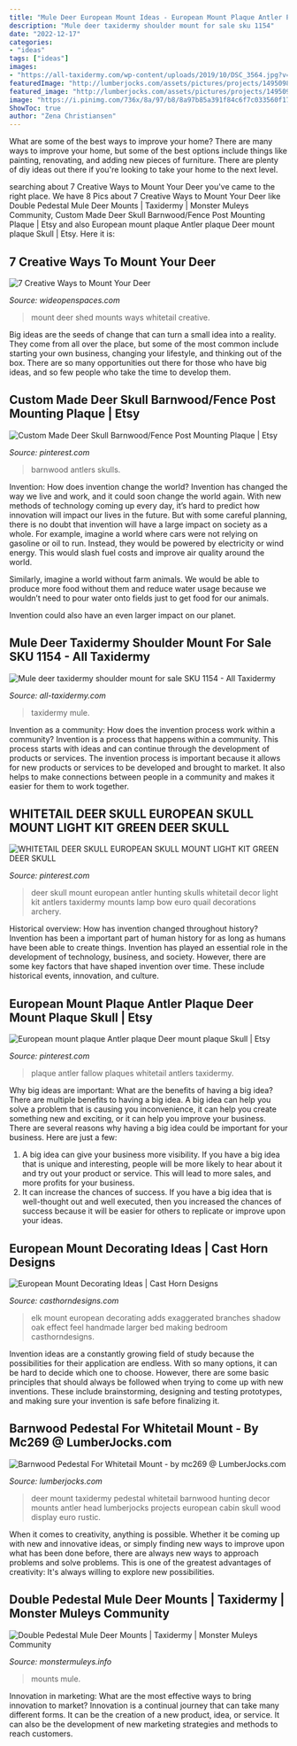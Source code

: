 ```yaml
---
title: "Mule Deer European Mount Ideas - European Mount Plaque Antler Plaque Deer Mount Plaque Skull"
description: "Mule deer taxidermy shoulder mount for sale sku 1154"
date: "2022-12-17"
categories:
- "ideas"
tags: ["ideas"]
images:
- "https://all-taxidermy.com/wp-content/uploads/2019/10/DSC_3564.jpg?v=1613699071"
featuredImage: "http://lumberjocks.com/assets/pictures/projects/1495098-438x.jpg?1481211817"
featured_image: "http://lumberjocks.com/assets/pictures/projects/1495098-438x.jpg?1481211817"
image: "https://i.pinimg.com/736x/8a/97/b8/8a97b85a391f84c6f7c033560f1702d4.jpg"
ShowToc: true
author: "Zena Christiansen"
---
```



What are some of the best ways to improve your home?
There are many ways to improve your home, but some of the best options include things like painting, renovating, and adding new pieces of furniture. There are plenty of diy ideas out there if you're looking to take your home to the next level.

	

		
searching about 7 Creative Ways to Mount Your Deer you've came to the right place. We have 8 Pics about 7 Creative Ways to Mount Your Deer like Double Pedestal Mule Deer Mounts | Taxidermy | Monster Muleys Community, Custom Made Deer Skull Barnwood/Fence Post Mounting Plaque | Etsy and also European mount plaque Antler plaque Deer mount plaque Skull | Etsy. Here it is:
		
    
## 7 Creative Ways To Mount Your Deer

<img loading=lazy src="http://cdn0.wideopenspaces.com/wp-content/uploads/2017/04/Mount-7.jpg" onerror="this.onerror=null;this.src='https://tse4.mm.bing.net/th?id=OIP.-9v5UQK4EMWRbid-wN-RcgHaFj&amp;pid=15.1';" alt="7 Creative Ways to Mount Your Deer">

_Source: wideopenspaces.com_

>mount deer shed mounts ways whitetail creative. 

	

Big ideas are the seeds of change that can turn a small idea into a reality. They come from all over the place, but some of the most common include starting your own business, changing your lifestyle, and thinking out of the box. There are so many opportunities out there for those who have big ideas, and so few people who take the time to develop them.

    
## Custom Made Deer Skull Barnwood/Fence Post Mounting Plaque | Etsy

<img loading=lazy src="https://i.pinimg.com/736x/80/3f/7b/803f7b2ced105cb5c9124d052a3b4906.jpg" onerror="this.onerror=null;this.src='https://tse3.mm.bing.net/th?id=OIP.EdQYeWs-v0SRWYPz7Ld50wHaJ4&amp;pid=15.1';" alt="Custom Made Deer Skull Barnwood/Fence Post Mounting Plaque | Etsy">

_Source: pinterest.com_

>barnwood antlers skulls. 

	

Invention: How does invention change the world?
Invention has changed the way we live and work, and it could soon change the world again. With new methods of technology coming up every day, it’s hard to predict how innovation will impact our lives in the future. But with some careful planning, there is no doubt that invention will have a large impact on society as a whole. 
For example, imagine a world where cars were not relying on gasoline or oil to run. Instead, they would be powered by electricity or wind energy. This would slash fuel costs and improve air quality around the world. 

Similarly, imagine a world without farm animals. We would be able to produce more food without them and reduce water usage because we wouldn’t need to pour water onto fields just to get food for our animals. 

 Invention could also have an even larger impact on our planet.

    
## Mule Deer Taxidermy Shoulder Mount For Sale SKU 1154 - All Taxidermy

<img loading=lazy src="https://all-taxidermy.com/wp-content/uploads/2019/10/DSC_3564.jpg?v=1613699071" onerror="this.onerror=null;this.src='https://tse2.mm.bing.net/th?id=OIP.u2k5i4VHTusOEmlEcC_YFwHaLH&amp;pid=15.1';" alt="Mule deer taxidermy shoulder mount for sale SKU 1154 - All Taxidermy">

_Source: all-taxidermy.com_

>taxidermy mule. 

	

Invention as a community: How does the invention process work within a community?
Invention is a process that happens within a community. This process starts with ideas and can continue through the development of products or services. The invention process is important because it allows for new products or services to be developed and brought to market. It also helps to make connections between people in a community and makes it easier for them to work together.

    
## WHITETAIL DEER SKULL EUROPEAN SKULL MOUNT LIGHT KIT GREEN DEER SKULL

<img loading=lazy src="https://i.pinimg.com/736x/8a/97/b8/8a97b85a391f84c6f7c033560f1702d4.jpg" onerror="this.onerror=null;this.src='https://tse1.mm.bing.net/th?id=OIP.ANW4lYC2ZY6ewLxzd65F6AAAAA&amp;pid=15.1';" alt="WHITETAIL DEER SKULL EUROPEAN SKULL MOUNT LIGHT KIT GREEN DEER SKULL">

_Source: pinterest.com_

>deer skull mount european antler hunting skulls whitetail decor light kit antlers taxidermy mounts lamp bow euro quail decorations archery. 

	

Historical overview: How has invention changed throughout history?
Invention has been a important part of human history for as long as humans have been able to create things. Invention has played an essential role in the development of technology, business, and society. However, there are some key factors that have shaped invention over time. These include historical events, innovation, and culture.

    
## European Mount Plaque Antler Plaque Deer Mount Plaque Skull | Etsy

<img loading=lazy src="https://i.pinimg.com/736x/e0/24/63/e024639321d66037766f1d3f7c550452.jpg" onerror="this.onerror=null;this.src='https://tse1.mm.bing.net/th?id=OIP.ifh21A5qO3_djV5SzIY0FwHaJ3&amp;pid=15.1';" alt="European mount plaque Antler plaque Deer mount plaque Skull | Etsy">

_Source: pinterest.com_

>plaque antler fallow plaques whitetail antlers taxidermy. 

	

Why big ideas are important: What are the benefits of having a big idea?
There are multiple benefits to having a big idea. A big idea can help you solve a problem that is causing you inconvenience, it can help you create something new and exciting, or it can help you improve your business. There are several reasons why having a big idea could be important for your business. Here are just a few: 
1) A big idea can give your business more visibility. If you have a big idea that is unique and interesting, people will be more likely to hear about it and try out your product or service. This will lead to more sales, and more profits for your business. 
2) It can increase the chances of success. If you have a big idea that is well-thought out and well executed, then you increased the chances of success because it will be easier for others to replicate or improve upon your ideas.

    
## European Mount Decorating Ideas | Cast Horn Designs

<img loading=lazy src="http://www.casthorndesigns.com/wp-content/uploads/2015/01/bobandkristengaddiswm.jpg" onerror="this.onerror=null;this.src='https://tse3.mm.bing.net/th?id=OIP.Noqyy7Se9F3_TtD8hSsHmgHaJ4&amp;pid=15.1';" alt="European Mount Decorating Ideas | Cast Horn Designs">

_Source: casthorndesigns.com_

>elk mount european decorating adds exaggerated branches shadow oak effect feel handmade larger bed making bedroom casthorndesigns. 

	

Invention ideas are a constantly growing field of study because the possibilities for their application are endless. With so many options, it can be hard to decide which one to choose. However, there are some basic principles that should always be followed when trying to come up with new inventions. These include brainstorming, designing and testing prototypes, and making sure your invention is safe before finalizing it.

    
## Barnwood Pedestal For Whitetail Mount - By Mc269 @ LumberJocks.com

<img loading=lazy src="http://lumberjocks.com/assets/pictures/projects/1495098-438x.jpg?1481211817" onerror="this.onerror=null;this.src='https://tse1.mm.bing.net/th?id=OIP.zRqBAWrP9TwB5XMeX0rGCAAAAA&amp;pid=15.1';" alt="Barnwood Pedestal For Whitetail Mount - by mc269 @ LumberJocks.com">

_Source: lumberjocks.com_

>deer mount taxidermy pedestal whitetail barnwood hunting decor mounts antler head lumberjocks projects european cabin skull wood display euro rustic. 

	

When it comes to creativity, anything is possible. Whether it be coming up with new and innovative ideas, or simply finding new ways to improve upon what has been done before, there are always new ways to approach problems and solve problems. This is one of the greatest advantages of creativity: It's always willing to explore new possibilities.

    
## Double Pedestal Mule Deer Mounts | Taxidermy | Monster Muleys Community

<img loading=lazy src="https://www.monstermuleys.info/xf/attachments/aba028cf-af50-4e4c-83fb-b8c4cd89a715-jpeg.4907/" onerror="this.onerror=null;this.src='https://tse4.mm.bing.net/th?id=OIP.ZGM0p8P54lX_qp7qnZ-dKQHaJ4&amp;pid=15.1';" alt="Double Pedestal Mule Deer Mounts | Taxidermy | Monster Muleys Community">

_Source: monstermuleys.info_

>mounts mule. 

	

Innovation in marketing: What are the most effective ways to bring innovation to market?
Innovation is a continual journey that can take many different forms. It can be the creation of a new product, idea, or service. It can also be the development of new marketing strategies and methods to reach customers.

